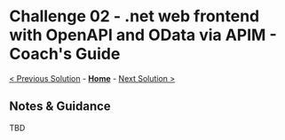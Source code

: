 # Challenge 02 - .net web frontend with OpenAPI and OData via APIM - Coach's Guide 

[< Previous Solution](./Solution-01.md) - **[Home](./README.md)** - [Next Solution >](./Solution-03.md)

## Notes & Guidance
TBD